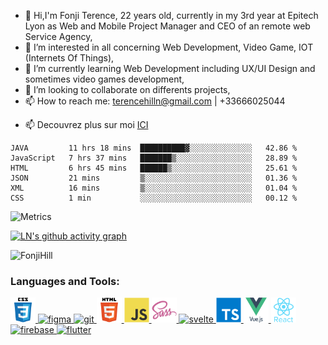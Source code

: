 - 👋 Hi,I'm Fonji Terence, 22 years old, currently in my 3rd year at Epitech Lyon as Web and Mobile Project Manager and CEO of an remote web Service Agency,
- 👀 I’m interested in all concerning Web Development, Video Game, IOT (Internets Of Things),
- 🌱 I’m currently learning Web Development including UX/UI Design and sometimes video games development,
- 💞️ I’m looking to collaborate on differents projects,
- 📫 How to reach me: terencehilln@gmail.com | +33666025044
<!---
Fonjihill/Fonjihill is a ✨ special ✨ repository because its `README.md` (this file) appears on your GitHub profile.
You can click the Preview link to take a look at your changes.
--->
- 📫 Decouvrez plus sur moi <a href="https://fonjiterence.netlify.app/" target="_blank">ICI</a>

<!--START_SECTION:waka-->

```text
JAVA         11 hrs 18 mins  ██████████▓░░░░░░░░░░░░░░   42.86 %
JavaScript   7 hrs 37 mins   ███████▒░░░░░░░░░░░░░░░░░   28.89 %
HTML         6 hrs 45 mins   ██████▒░░░░░░░░░░░░░░░░░░   25.61 %
JSON         21 mins         ▒░░░░░░░░░░░░░░░░░░░░░░░░   01.36 %
XML          16 mins         ▒░░░░░░░░░░░░░░░░░░░░░░░░   01.04 %
CSS          1 min           ░░░░░░░░░░░░░░░░░░░░░░░░░   00.12 %
```

<!--END_SECTION:waka-->

![Metrics](https://metrics.lecoq.io/ln-dev7?template=classic&base.indepth=false&config.timezone=Africa%2FDouala)

[![LN's github activity graph](https://activity-graph.herokuapp.com/graph?username=FonjiHill&theme=xcode)](https://github.com/ln-dev7)


<p align="left"> 
  <img src="https://komarev.com/ghpvc/?username=FonjiHill&label=Profile%20views&color=0e75b6&style=flat" alt="FonjiHill" />
</p>


<h3 align="left">Languages and Tools:</h3>
<p align="left"> <a href="https://www.w3schools.com/css/" target="_blank" rel="noreferrer"> <img src="https://raw.githubusercontent.com/devicons/devicon/master/icons/css3/css3-original-wordmark.svg" alt="css3" width="40" height="40"/> </a> <a href="https://www.figma.com/" target="_blank" rel="noreferrer"> <img src="https://www.vectorlogo.zone/logos/figma/figma-icon.svg" alt="figma" width="40" height="40"/> </a> <a href="https://git-scm.com/" target="_blank" rel="noreferrer"> <img src="https://www.vectorlogo.zone/logos/git-scm/git-scm-icon.svg" alt="git" width="40" height="40"/> </a> <a href="https://www.w3.org/html/" target="_blank" rel="noreferrer"> <img src="https://raw.githubusercontent.com/devicons/devicon/master/icons/html5/html5-original-wordmark.svg" alt="html5" width="40" height="40"/> </a> <a href="https://developer.mozilla.org/en-US/docs/Web/JavaScript" target="_blank" rel="noreferrer"> <img src="https://raw.githubusercontent.com/devicons/devicon/master/icons/javascript/javascript-original.svg" alt="javascript" width="40" height="40"/> </a> <a href="https://sass-lang.com" target="_blank" rel="noreferrer"> <img src="https://raw.githubusercontent.com/devicons/devicon/master/icons/sass/sass-original.svg" alt="sass" width="40" height="40"/> </a> <a href="https://svelte.dev" target="_blank" rel="noreferrer"> <img src="https://upload.wikimedia.org/wikipedia/commons/1/1b/Svelte_Logo.svg" alt="svelte" width="40" height="40"/> </a> <a href="https://www.typescriptlang.org/" target="_blank" rel="noreferrer"> <img src="https://raw.githubusercontent.com/devicons/devicon/master/icons/typescript/typescript-original.svg" alt="typescript" width="40" height="40"/> </a> <a href="https://vuejs.org/" target="_blank" rel="noreferrer"> <img src="https://raw.githubusercontent.com/devicons/devicon/master/icons/vuejs/vuejs-original-wordmark.svg" alt="vuejs" width="40" height="40"/> </a> <a href="https://reactjs.org/" target="_blank" rel="noreferrer"> <img src="https://raw.githubusercontent.com/devicons/devicon/master/icons/react/react-original-wordmark.svg" alt="react" width="40" height="40"/> </a> <a href="https://firebase.google.com/" target="_blank" rel="noreferrer"> <img src="https://www.vectorlogo.zone/logos/firebase/firebase-icon.svg" alt="firebase" width="40" height="40"/> </a> <a href="https://flutter.dev" target="_blank" rel="noreferrer"> <img src="https://www.vectorlogo.zone/logos/flutterio/flutterio-icon.svg" alt="flutter" width="40" height="40"/> </a>  </p>
